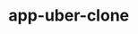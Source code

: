 # app-uber-clone
<div>
  <div class="col-4>
  img class="wp-image-thumb img-responsive minha-classe" src="https://i.ibb.co/DLyN5C3/uber-clone.jpg" width="300" height="700" alt="uber-clone" />
  </div>
   <div class="col-8> 
    <h5> Cristian Uber </h5>
  </div>
 </div>

